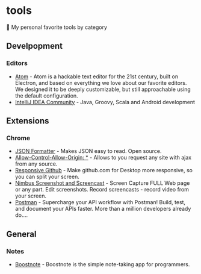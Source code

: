 # tools
:wrench: My personal favorite tools by category

## Develpopment

### Editors
- [Atom](https://atom.io/) - Atom is a hackable text editor for the 21st century, built on Electron, and based on everything we love about our favorite editors. We designed it to be deeply customizable, but still approachable using the default configuration.
- [IntelliJ IDEA Community](https://www.jetbrains.com/idea/download/) - Java, Groovy, Scala and Android development

## Extensions

### Chrome
- [JSON Formatter](https://chrome.google.com/webstore/detail/json-formatter/bcjindcccaagfpapjjmafapmmgkkhgoa?hl=en) - Makes JSON easy to read. Open source.
- [Allow-Control-Allow-Origin: *](https://chrome.google.com/webstore/detail/allow-control-allow-origi/nlfbmbojpeacfghkpbjhddihlkkiljbi?hl=en) - Allows to you request any site with ajax from any source.
- [Responsive Github](https://chrome.google.com/webstore/detail/responsive-github/cjimjpdjjgialboogclbgjoaglpldbof) - Make github.com for Desktop more responsive, so you can split your screen.
- [Nimbus Screenshot and Screencast](https://chrome.google.com/webstore/detail/nimbus-screenshot-and-scr/bpconcjcammlapcogcnnelfmaeghhagj?hl=en) - Screen Capture FULL Web page or any part. Edit screenshots. Record screencasts - record video from your screen.
- [Postman](https://chrome.google.com/webstore/detail/postman/fhbjgbiflinjbdggehcddcbncdddomop?hl=en) - Supercharge your API workflow with Postman! Build, test, and document your APIs faster. More than a million developers already do.…


## General

### Notes
- [Boostnote](https://boostnote.io/) - Boostnote is the simple note-taking app for programmers.
